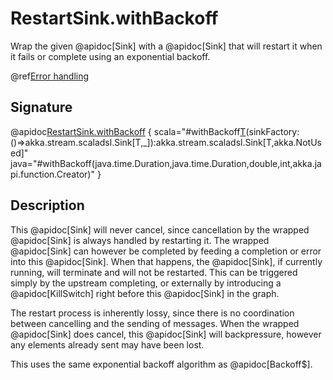 # RestartSink.withBackoff

Wrap the given @apidoc[Sink] with a @apidoc[Sink] that will restart it when it fails or complete using an exponential backoff.

@ref[Error handling](../index.md#error-handling)

## Signature

@apidoc[RestartSink.withBackoff](RestartSink$) { scala="#withBackoff[T](minBackoff:scala.concurrent.duration.FiniteDuration,maxBackoff:scala.concurrent.duration.FiniteDuration,randomFactor:Double,maxRestarts:Int)(sinkFactory:()=&gt;akka.stream.scaladsl.Sink[T,_]):akka.stream.scaladsl.Sink[T,akka.NotUsed]"  java="#withBackoff(java.time.Duration,java.time.Duration,double,int,akka.japi.function.Creator)" }


## Description

This @apidoc[Sink] will never cancel, since cancellation by the wrapped @apidoc[Sink] is always handled by restarting it.
The wrapped @apidoc[Sink] can however be completed by feeding a completion or error into this @apidoc[Sink]. When that
happens, the @apidoc[Sink], if currently running, will terminate and will not be restarted. This can be triggered
simply by the upstream completing, or externally by introducing a @apidoc[KillSwitch] right before this @apidoc[Sink] in the
graph.

The restart process is inherently lossy, since there is no coordination between cancelling and the sending of
messages. When the wrapped @apidoc[Sink] does cancel, this @apidoc[Sink] will backpressure, however any elements already
sent may have been lost.

This uses the same exponential backoff algorithm as @apidoc[Backoff$].
